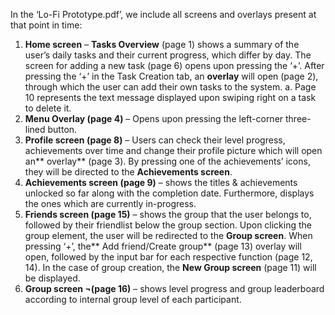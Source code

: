 In the ‘Lo-Fi Prototype.pdf’, we include all screens and overlays present at that point in time:

1.	**Home screen** – **Tasks Overview** (page 1) shows a summary of the user’s daily tasks and their current progress, which differ by day. The screen for adding a new task (page 6) opens upon pressing the ‘+’. After pressing the ‘+’ in the Task Creation tab, an **overlay** will open (page 2), through which the user can add their own tasks to the system. 
a.	Page 10 represents the text message displayed upon swiping right on a task to delete it.
2.	**Menu Overlay (page 4)** – Opens upon pressing the left-corner three-lined button.
3.	**Profile screen (page 8)** – Users can check their level progress, achievements over time and change their profile picture which will open an** overlay** (page 3). By pressing one of the achievements’ icons, they will be directed to the **Achievements screen**. 
4.	**Achievements screen (page 9)** – shows the titles & achievements unlocked so far along with the completion date. Furthermore, displays the ones which are currently in-progress.
5.	**Friends screen (page 15)** – shows the group that the user belongs to, followed by their friendlist below the group section. Upon clicking the group element, the user will be redirected to the **Group screen**. When pressing ‘+’, the** Add friend/Create group** (page 13) overlay will open, followed by the input bar for each respective function (page 12, 14). In the case of group creation, the **New Group screen** (page 11) will be displayed.
6.	**Group screen ¬(page 16)** – shows level progress and group leaderboard according to internal group level of each participant.
